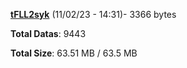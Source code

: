 [**tFLL2syk**](/data/tFLL2syk.txt) (11/02/23 - 14:31)- 3366 bytes

**Total Datas**: 9443

**Total Size**: 63.51 MB / 63.5 MB